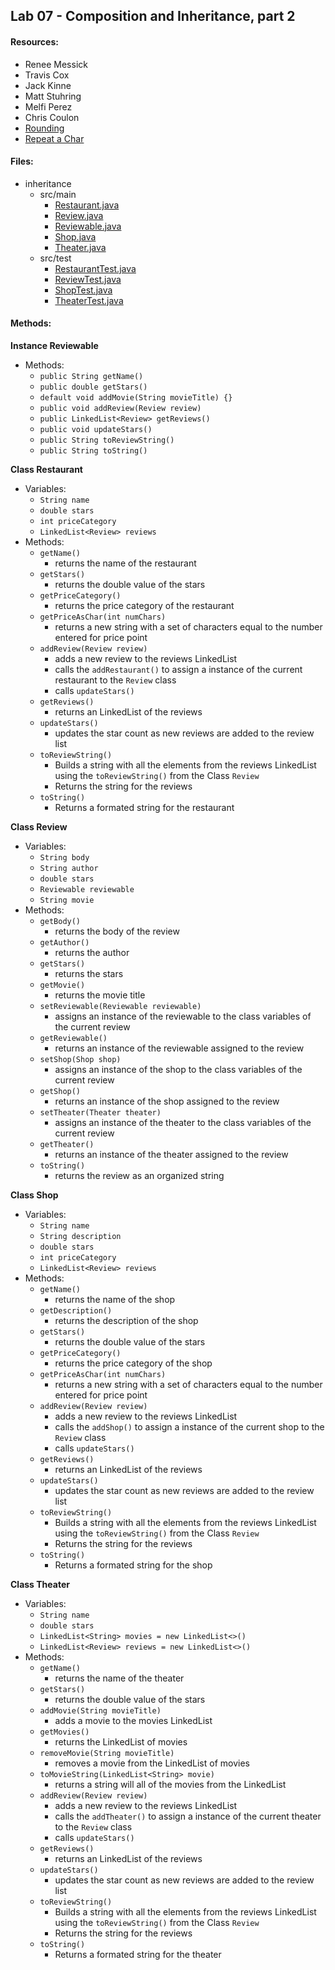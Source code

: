 ## Lab 07 - Composition and Inheritance, part 2
#### Resources:
* Renee Messick
* Travis Cox
* Jack Kinne
* Matt Stuhring
* Melfi Perez
* Chris Coulon
* [Rounding](https://stackoverflow.com/questions/8825209/rounding-decimal-points)
* [Repeat a Char](https://stackoverflow.com/questions/2255500/can-i-multiply-strings-in-java-to-repeat-sequences)

#### Files:
* inheritance
  * src/main 
    * [Restaurant.java](../inheritance/src/main/java/inheritance/Restaurant.java)
    * [Review.java](../inheritance/src/main/java/inheritance/Review.java)
    * [Reviewable.java](../inheritance/src/main/java/inheritance/Reviewable.java)
    * [Shop.java](../inheritance/src/main/java/inheritance/Shop.java)
    * [Theater.java](../inheritance/src/main/java/inheritance/Theater.java)
  * src/test
    * [RestaurantTest.java](../inheritance/src/test/java/inheritance/RestaurantTest.java)
    * [ReviewTest.java](../inheritance/src/test/java/inheritance/ReviewTest.java)
    * [ShopTest.java](../inheritance/src/test/java/inheritance/ShopTest.java)
    * [TheaterTest.java](../inheritance/src/test/java/inheritance/TheaterTest.java)

#### Methods:
**Instance Reviewable**
* Methods:
  * `public String getName()`
  * `public double getStars()`
  * `default void addMovie(String movieTitle) {}`
  * `public void addReview(Review review)`
  * `public LinkedList<Review> getReviews()`
  * `public void updateStars()`
  * `public String toReviewString()`
  * `public String toString()`

**Class Restaurant**
* Variables:
  * `String name`
  * `double stars`
  * `int priceCategory`
  * `LinkedList<Review> reviews`
* Methods:
  * `getName()`
    * returns the name of the restaurant
  * `getStars()`
    * returns the double value of the stars
  * `getPriceCategory()`
    * returns the price category of the restaurant
  * `getPriceAsChar(int numChars)`
    * returns a new string with a set of characters equal to the number entered for price point
  * `addReview(Review review)`
    * adds a new review to the reviews LinkedList
    * calls the `addRestaurant()` to assign a instance of the current restaurant to the `Review` class
    * calls `updateStars()`
  * `getReviews()`
    * returns an LinkedList<Review> of the reviews
  * `updateStars()`
    * updates the star count as new reviews are added to the review list
  * `toReviewString()`
    * Builds a string with all the elements from the reviews LinkedList using the `toReviewString()` from the Class `Review`
    * Returns the string for the reviews
  * `toString()`
    * Returns a formated string for the restaurant

**Class Review**
* Variables:
  * `String body`
  * `String author`
  * `double stars`
  * `Reviewable reviewable`
  * `String movie`
* Methods:
  * `getBody()`
    * returns the body of the review
  * `getAuthor()`
    * returns the author
  * `getStars()`
    * returns the stars
  * `getMovie()`
    * returns the movie title
  * `setReviewable(Reviewable reviewable)`
    * assigns an instance of the reviewable to the class variables of the current review
  * `getReviewable()`
    * returns an instance of the reviewable assigned to the review
  * `setShop(Shop shop)`
    * assigns an instance of the shop to the class variables of the current review
  * `getShop()`
    * returns an instance of the shop assigned to the review
  * `setTheater(Theater theater)`
    * assigns an instance of the theater to the class variables of the current review
  * `getTheater()`
    * returns an instance of the theater assigned to the review
  * `toString()`
    * returns the review as an organized string

**Class Shop**
* Variables:
  * `String name`
  * `String description`
  * `double stars`
  * `int priceCategory`
  * `LinkedList<Review> reviews`
* Methods:
  * `getName()`
    * returns the name of the shop
  * `getDescription()`
    * returns the description of the shop
  * `getStars()`
    * returns the double value of the stars
  * `getPriceCategory()`
    * returns the price category of the shop
  * `getPriceAsChar(int numChars)`
    * returns a new string with a set of characters equal to the number entered for price point
  * `addReview(Review review)`
    * adds a new review to the reviews LinkedList
    * calls the `addShop()` to assign a instance of the current shop to the `Review` class
    * calls `updateStars()`
  * `getReviews()`
    * returns an LinkedList<Review> of the reviews
  * `updateStars()`
    * updates the star count as new reviews are added to the review list
  * `toReviewString()`
    * Builds a string with all the elements from the reviews LinkedList using the `toReviewString()` from the Class `Review`
    * Returns the string for the reviews
  * `toString()`
    * Returns a formated string for the shop

**Class Theater**
* Variables:
  * `String name`
  * `double stars`
  * `LinkedList<String> movies = new LinkedList<>()`
  * `LinkedList<Review> reviews = new LinkedList<>()`
* Methods:
  * `getName()`
    * returns the name of the theater
  * `getStars()`
    * returns the double value of the stars
  * `addMovie(String movieTitle)`
    * adds a movie to the movies LinkedList
  * `getMovies()`
    * returns the LinkedList of movies
  * `removeMovie(String movieTitle)`
    * removes a movie from the LinkedList of movies
  * `toMovieString(LinkedList<String> movie)`
    * returns a string will all of the movies from the LinkedList
  * `addReview(Review review)`
    * adds a new review to the reviews LinkedList
    * calls the `addTheater()` to assign a instance of the current theater to the `Review` class
    * calls `updateStars()`
  * `getReviews()`
    * returns an LinkedList<Review> of the reviews
  * `updateStars()`
    * updates the star count as new reviews are added to the review list
  * `toReviewString()`
    * Builds a string with all the elements from the reviews LinkedList using the `toReviewString()` from the Class `Review`
    * Returns the string for the reviews
  * `toString()`
    * Returns a formated string for the theater
